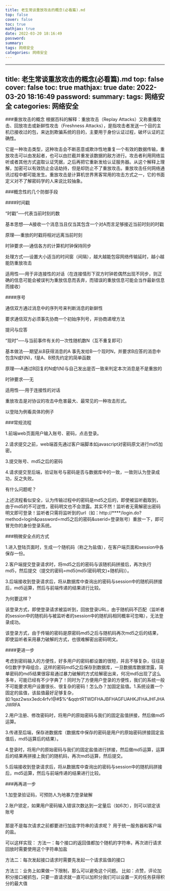 ```yaml
---
title: 老生常谈重放攻击的概念(必看篇).md
top: false
cover: false
toc: true
mathjax: true
date: 2022-03-20 18:16:49
password:
summary:
tags: 网络安全
categories: 网络安全
---
```

---
title: 老生常谈重放攻击的概念(必看篇).md
top: false
cover: false
toc: true
mathjax: true
date: 2022-03-20 18:16:49
password:
summary:
tags: 网络安全
categories: 网络安全
---
###重放攻击的概念
根据百科的解释：重放攻击（Replay Attacks）又称重播攻击、回放攻击或新鲜性攻击（Freshness Attacks），是指攻击者发送一个目的主机已接收过的包，来达到欺骗系统的目的，主要用于身份认证过程，破坏认证的正确性。

它是一种攻击类型，这种攻击会不断恶意或欺诈性地重复一个有效的数据传输，重放攻击可以由发起者，也可以由拦截并重发该数据的敌方进行。攻击者利用网络监听或者其他方式盗取认证凭据，之后再把它重新发给认证服务器。从这个解释上理解，加密可以有效防止会话劫持，但是却防止不了重放攻击。重放攻击任何网络通讯过程中都可能发生。重放攻击是计算机世界黑客常用的攻击方式之一，它的书面定义对不了解密码学的人来说比较抽象。

###概念性的几个防御手段

####时间戳

“时戳”──代表当前时刻的数

基本思想──A接收一个消息当且仅当其包含一个对A而言足够接近当前时刻的时戳

原理──重放的时戳将相对远离当前时刻

时钟要求──通信各方的计算机时钟保持同步

处理方式──设置大小适当的时间窗（间隔），越大越能包容网络传输延时，越小越能防重放攻击

适用性──用于非连接性的对话（在连接情形下双方时钟若偶然出现不同步，则正确的信息可能会被误判为重放信息而丢弃，而错误的重放信息可能会当作最新信息而接收）

####序号

通信双方通过消息中的序列号来判断消息的新鲜性

要求通信双方必须事先协商一个初始序列号，并协商递增方法

提问与应答

“现时”──与当前事件有关的一次性随机数N（互不重复即可）

基本做法──期望从B获得消息的A 事先发给B一个现时N，并要求B应答的消息中包含N或f(N)，f是A、B预先约定的简单函数

原理──A通过B回复的N或f(N)与自己发出是否一致来判定本次消息是不是重放的

时钟要求──无

适用性──用于连接性的对话

重放攻击是对协议的攻击中危害最大、最常见的一种攻击形式。

以登陆为例看具体的例子

###常规流程

1.前端web页面用户输入账号、密码，点击登录。

2.请求提交之前，web端首先通过客户端脚本如javascript对密码原文进行md5加密。

3.提交账号、md5之后的密码

4.请求提交至后端，验证账号与密码是否与数据库中的一致，一致则认为登录成功，反之失败。

有什么问题呢？

上述流程看似安全，认为传输过程中的密码是md5之后的，即使被监听截取到，由于md5的不可逆性，密码明文也不会泄露。其实不然！监听者无需解密出密码明文即可登录！监听者只需将监听到的url（如：http://****/login.do?method=login&password=md5之后的密码&userid=登录账号）重放一下，即可冒充你的身份登录系统。

###稍微安全点的方式

1.进入登陆页面时，生成一个随机码（称之为盐值），在客户端页面和session中各保存一份。

2.客户端提交登录请求时，将md5之后的密码与该随机码拼接后，再次执行md5，然后提交（提交的密码=md5(md5(密码明文)+随机码)）。

3.后端接收到登录请求后，将从数据库中查询出的密码与session中的随机码拼接后，md5运算，然后与前端传递的结果进行比较。

为何要这样？

该登录方式，即使登录请求被监听到，回放登录URL，由于随机码不匹配（监听者的session中的随机码与被监听者的session中的随机码相同概率可忽略），无法登录成功。

该登录方式，由于传输的密码是原密码md5之后与随机码再次md5之后的结果，即使监听者采用暴力破解的方式，也很难解密出密码明文。

####更进一步

考虑到密码输入的方便性，好多用户的密码都设置的很短，并且不够复杂，往往是6位数字字母组合，这样的密码md5之后保存到数据库，一旦数据库数据泄露，简单密码的md5结果很容易通过暴力破解的方式给解密出来，何况md5出现了这么多年，可能已经有不少字典了！同时为了方便用户登录的方便性，我们的系统一般不可能要求用户设置很长、很复杂的密码！怎么办？加固定盐值。1.系统设置一个固定的盐值，该盐值最好足够复杂，如:1qaz2wsx3edc4rfv!@#$%^&qqtrtRTWDFHAJBFHAGFUAHKJFHAJHFJHAJWRFA

2.用户注册、修改密码时，将用户的原始密码与我们的固定盐值拼接，然后做md5运算。

3.传递至后端，保存进数据库（数据库中保存的密码是用户的原始密码拼接固定盐值后，md5运算后的结果）。

4.登录时，将用户的原始密码与我们的固定盐值进行拼接，然后做md5运算，运算后的结果再拼接上我们的随机码，再次md5运算，然后提交。

5.后端接收到登录请求后，将从数据库中查询出的密码与session中的随机码拼接后，md5运算，然后与前端传递的结果进行比较。

###再再进一步

1.加登录验证码，可预防人为地暴力登录破解

2.账户锁定，如果用户密码输入错误次数达到一定量后（如6次），则可以锁定该账号

###
那是不是每次请求之前都要进行加盐字符串的请求呢？
用于统一服务器和客户端的盐。

可以这样实现：
方法一：每个接口的返回值都加个随机的字符串，再次进行请求回放时需要使用这个字符串加盐

方法二：每次发起接口请求时需要先发起一个请求盐值的接口

方法三：业务上如果做一下限制，那么可以避免这个问题。
比如：点赞，评论加积分接口被抓包，只要一直请求就一直可以加积分我们可以设置一天的任务获得积分的最大值
